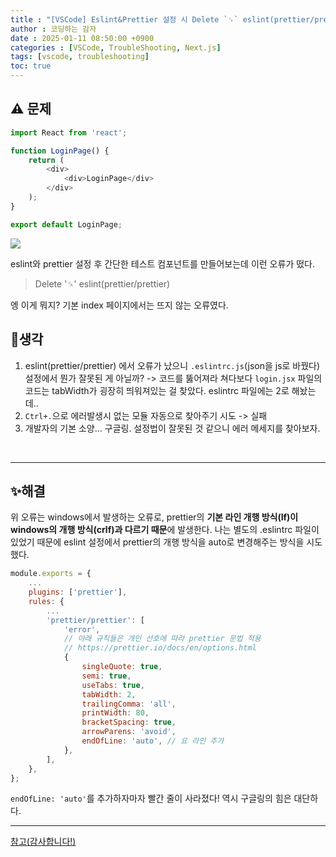 ```yaml
---
title : "[VSCode] Eslint&Prettier 설정 시 Delete `␍` eslint(prettier/prettier) 에러 해결"
author : 코딩하는 감자
date : 2025-01-11 08:50:00 +0900
categories : [VSCode, TroubleShooting, Next.js]
tags: [vscode, troubleshooting]
toc: true
---
```


## ⚠️ 문제
```javascript
import React from 'react';

function LoginPage() {
	return (
		<div>
			<div>LoginPage</div>
		</div>
	);
}

export default LoginPage;
```

![](https://velog.velcdn.com/images/oding90/post/28c0db9f-0bf2-43f1-a138-5e3132c45ac7/image.png)


eslint와 prettier 설정 후 간단한 테스트 컴포넌트를 만들어보는데 이런 오류가 떴다.

> Delete '␍' eslint(prettier/prettier)

엥 이게 뭐지? 기본 index 페이지에서는 뜨지 않는 오류였다.

## 🎈생각
1. eslint(prettier/prettier) 에서 오류가 났으니 `.eslintrc.js`(json을 js로 바꿨다) 설정에서 뭔가 잘못된 게 아닐까?
-> 코드를 뚫어져라 쳐다보다 `login.jsx` 파일의 코드는 tabWidth가 굉장히 띄워져있는 걸 찾았다. eslintrc 파일에는 2로 해놨는데..
2. `Ctrl+.`으로 에러발생시 없는 모듈 자동으로 찾아주기 시도
-> 실패
3. 개발자의 기본 소양... 구글링. 설정법이 잘못된 것 같으니 에러 메세지를 찾아보자.
<br>

***
## ✨해결
위 오류는 windows에서 발생하는 오류로, 
prettier의 **기본 라인 개행 방식(lf)이 windows의 개행 방식(crlf)과 다르기 때문**에 발생한다.
나는 별도의 .eslintrc 파일이 있었기 때문에 eslint 설정에서 prettier의 개행 방식을 auto로 변경해주는 방식을 시도했다.

```cjs
module.exports = {
	...
	plugins: ['prettier'],
	rules: {
		...
		'prettier/prettier': [
			'error',
			// 아래 규칙들은 개인 선호에 따라 prettier 문법 적용
			// https://prettier.io/docs/en/options.html
			{
				singleQuote: true,
				semi: true,
				useTabs: true,
				tabWidth: 2,
				trailingComma: 'all',
				printWidth: 80,
				bracketSpacing: true,
				arrowParens: 'avoid',
				endOfLine: 'auto', // 요 라인 추가
			},
		],
	},
};
```
`endOfLine: 'auto'`를 추가하자마자 빨간 줄이 사라졌다! 역시 구글링의 힘은 대단하다.
<br>

***
[참고(감사합니다!)](https://guiyomi.tistory.com/134)